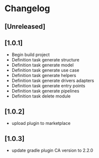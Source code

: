 # Changelog

## [Unreleased]

## [1.0.1]
- Begin build project
- Definition task generate structure 
- Definition task generate model
- Definition task generate use case
- Definition task generate helpers
- Definition task generate drivers adapters
- Definition task generate entry points
- Definition task generate pipelines 
- Definition task delete module

## [1.0.2]
- upload plugin to marketplace

## [1.0.3]
- update gradle plugin CA version to 2.2.0